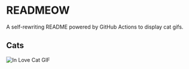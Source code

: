 # READMEOW

A self-rewriting README powered by GitHub Actions to display cat gifs.

## Cats

![In Love Cat GIF](https://media1.giphy.com/media/MDJ9IbxxvDUQM/200.gif?cid=9acd02daym1wz3qwdvon8gmgwwueltac21krfcy38dpye25n&ep=v1_gifs_search&rid=200.gif&ct=g)
